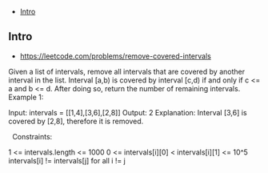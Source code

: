 - [Intro](#intro)

## Intro

- https://leetcode.com/problems/remove-covered-intervals

Given a list of intervals, remove all intervals that are covered by another interval in the list. Interval [a,b) is covered by interval [c,d) if and only if c <= a and b <= d.
After doing so, return the number of remaining intervals.
 
Example 1:

Input: intervals = [[1,4],[3,6],[2,8]]
Output: 2
Explanation: Interval [3,6] is covered by [2,8], therefore it is removed.

 
Constraints:

1 <= intervals.length <= 1000
0 <= intervals[i][0] < intervals[i][1] <= 10^5
intervals[i] != intervals[j] for all i != j

